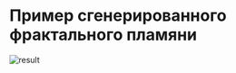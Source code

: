 # Пример сгенерированного фрактального пламяни
![result](https://github.com/user-attachments/assets/883dbdfd-b033-4e56-97e7-8b459b26f2be)
